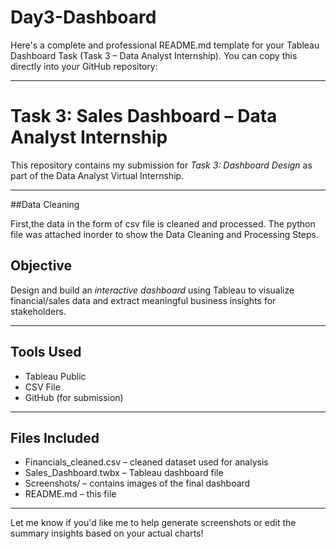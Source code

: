 # Day3-Dashboard

Here's a complete and professional README.md template for your Tableau Dashboard Task (Task 3 – Data Analyst Internship). You can copy this directly into your GitHub repository:


---

# Task 3: Sales Dashboard – Data Analyst Internship

This repository contains my submission for *Task 3: Dashboard Design* as part of the Data Analyst Virtual Internship.

---

##Data Cleaning

First,the data in the form of csv file is cleaned and processed. The python file was attached inorder to show the Data Cleaning and Processing Steps.

##  Objective

Design and build an *interactive dashboard* using Tableau to visualize financial/sales data and extract meaningful business insights for stakeholders.

---

##  Tools Used

- Tableau Public
- CSV File
- GitHub (for submission)

---

##  Files Included

- Financials_cleaned.csv – cleaned dataset used for analysis
- Sales_Dashboard.twbx – Tableau dashboard file
- Screenshots/ – contains images of the final dashboard
- README.md – this file

---


Let me know if you'd like me to help generate screenshots or edit the summary insights based on your actual charts!
